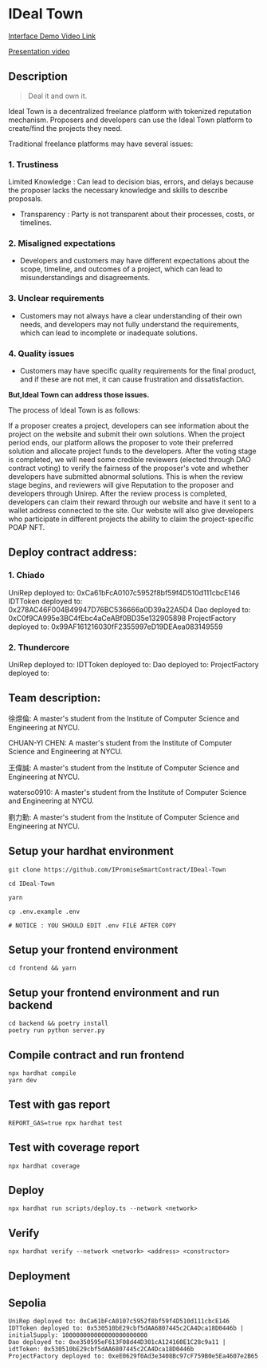 # IDeal Town

[Interface Demo Video Link](https://drive.google.com/drive/folders/15a796WD9VL8VZorJGnAbeT5JNJcDSR4W?usp=sharing)

[Presentation video](https://youtu.be/XlFkdp0Oelk)

## Description

> Deal it and own it. 

Ideal Town is a decentralized freelance platform with tokenized reputation mechanism. Proposers and developers can use the Ideal Town platform to create/find the projects they need. 

Traditional freelance platforms may have several issues: 

### 1. Trustiness
Limited Knowledge : Can lead to decision bias, errors, and delays because the proposer lacks the necessary knowledge and skills to describe proposals.
- Transparency : Party is not transparent about their processes, costs, or timelines.
### 2. Misaligned expectations
- Developers and customers may have different expectations about the scope, timeline, and outcomes of a project, which can lead to misunderstandings and disagreements.
### 3. Unclear requirements
- Customers may not always have a clear understanding of their own needs, and developers may not fully understand the requirements, which can lead to incomplete or inadequate solutions.
### 4. Quality issues
- Customers may have specific quality requirements for the final product, and if these are not met, it can cause frustration and dissatisfaction.

**But,Ideal Town can address those issues.** 

The process of Ideal Town is as follows:

If a proposer creates a project, developers can see information about the project on the website and submit their own solutions. When the project period ends, our platform allows the proposer to vote their preferred solution and allocate project funds to the developers. After the voting stage is completed, we will need some credible reviewers (elected through DAO contract voting) to verify the fairness of the proposer's vote and whether developers have submitted abnormal solutions. This is when the review stage begins, and reviewers will give Reputation to the proposer and developers through Unirep. After the review process is completed, developers can claim their reward through our website and have it sent to a wallet address connected to the site. Our website will also give developers who participate in different projects the ability to claim the project-specific POAP NFT.

## Deploy contract address: 
### 1. Chiado
UniRep deployed to: 0xCa61bFcA0107c5952f8bf59f4D510d111cbcE146
IDTToken deployed to: 0x278AC46F004B49947D76BC536666a0D39a22A5D4
Dao deployed to: 0xC0f9CA995e3BC4fEbc4aCeABf0BD35e132905898
ProjectFactory deployed to: 0x99AF161216030fF2355997eD19DEAea083149559

### 2. Thundercore
UniRep deployed to: 
IDTToken deployed to: 
Dao deployed to: 
ProjectFactory deployed to: 



## Team description:
徐煜倫: A master's student from the Institute of Computer Science and Engineering at NYCU.

CHUAN-YI CHEN: A master's student from the Institute of Computer Science and Engineering at NYCU.

王偉誠: A master's student from the Institute of Computer Science and Engineering at NYCU.

waterso0910: A master's student from the Institute of Computer Science and Engineering at NYCU.

劉力勳: A master's student from the Institute of Computer Science and Engineering at NYCU.

## Setup your hardhat environment

```shell
git clone https://github.com/IPromiseSmartContract/IDeal-Town

cd IDeal-Town

yarn

cp .env.example .env

# NOTICE : YOU SHOULD EDIT .env FILE AFTER COPY
```

## Setup your frontend environment

```shell
cd frontend && yarn
```

## Setup your frontend environment and run backend

```shell
cd backend && poetry install
poetry run python server.py
```

## Compile contract and run frontend

```shell
npx hardhat compile
yarn dev
```

## Test with gas report

```shell
REPORT_GAS=true npx hardhat test
```

## Test with coverage report

```shell
npx hardhat coverage
```

## Deploy

```shell
npx hardhat run scripts/deploy.ts --network <network>
```

## Verify

```shell
npx hardhat verify --network <network> <address> <constructor>
```

## Deployment

## Sepolia

```shell
UniRep deployed to: 0xCa61bFcA0107c5952f8bf59f4D510d111cbcE146
IDTToken deployed to: 0x530510bE29cbf5dAA6807445c2CA4Dca18D0446b | initialSupply: 100000000000000000000000
Dao deployed to: 0xe350595eF613F08d44D301cA124160E1C28c9a11 | idtToken: 0x530510bE29cbf5dAA6807445c2CA4Dca18D0446b
ProjectFactory deployed to: 0xeE0629f0Ad3e3408Bc97cF759B0e5Ea4607e2B65
```

